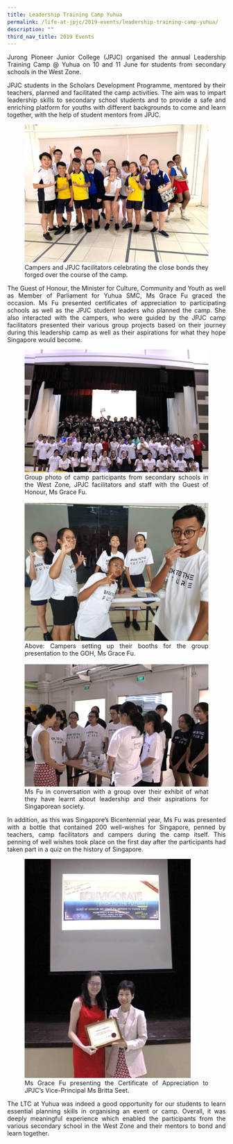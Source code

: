 ```yaml
---
title: Leadership Training Camp Yuhua
permalink: /life-at-jpjc/2019-events/leadership-training-camp-yuhua/
description: ""
third_nav_title: 2019 Events
---
```

<div align=justify>
<p>
Jurong Pioneer Junior College (JPJC) organised the annual Leadership Training Camp @ Yuhua on 10 and 11 June for students from secondary schools in the West Zone.</p>

<p>
JPJC students in the Scholars Development Programme, mentored by their teachers, planned and facilitated the camp activities. The aim was to impart leadership skills to secondary school students and to provide a safe and enriching platform for youths with different backgrounds to come and learn together, with the help of student mentors from JPJC.</p>

<figure>
<img src="/images/yuhua%201.jpg">
<figcaption>Campers and JPJC facilitators celebrating the close bonds they forged over the course of the camp.</figcaption>
</figure>

<p>
The Guest of Honour, the Minister for Culture, Community and Youth as well as Member of Parliament for Yuhua SMC, Ms Grace Fu graced the occasion. Ms Fu presented certificates of appreciation to participating schools as well as the JPJC student leaders who planned the camp. She also interacted with the campers, who were guided by the JPJC camp facilitators presented their various group projects based on their journey during this leadership camp as well as their aspirations for what they hope Singapore would become.</p>

<figure>
<img src="/images/yuhua%202.jpg">
<figcaption>Group photo of camp participants from secondary schools in the West Zone, JPJC facilitators and staff with the Guest of Honour, Ms Grace Fu.</figcaption><br>

<img src="/images/yuhua%203.jpg">
<figcaption>Above: Campers setting up their booths for the group presentation to the GOH, Ms Grace Fu.</figcaption><br>

<img src="/images/yuhua%204.jpg">
<figcaption>Ms Fu in conversation with a group over their exhibit of what they have learnt about leadership and their aspirations for Singaporean society.</figcaption>
</figure>

<p>
In addition, as this was Singapore’s Bicentennial year, Ms Fu was presented with a bottle that contained 200 well-wishes for Singapore, penned by teachers, camp facilitators and campers during the camp itself. This penning of well wishes took place on the first day after the participants had taken part in a quiz on the history of Singapore.</p>

<figure>
<img src="/images/yuhua%205.jpg">
<figcaption>Ms Grace Fu presenting the Certificate of Appreciation to JPJC’s Vice-Principal Ms Britta Seet.</figcaption>
</figure>

<p>
The LTC at Yuhua was indeed a good opportunity for our students to learn essential planning skills in organising an event or camp. Overall, it was deeply meaningful experience which enabled the participants from the various secondary school in the West Zone and their mentors to bond and learn together.</p>